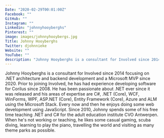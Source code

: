 ```yaml
---
Date: "2020-02-29T00:01:00Z"
Facebook: ""
GitHub: ""
Instagram: ""
Linkedin: "johnnyhooyberghs"
Pinterest: ""
image: images/johnnyhooybergs.jpg
Title: Johnny Hooyberghs
Twitter: djohnnieke
Website: ""
YouTube: ""
description: "Johnny Hooyberghs is a consultant for Involved since 2014 focusing on .NET architecture and backend development and a Microsoft MVP since 2020. Prior to joining Involved, he has had experience developing software for Corilus since 2008."
---
```

Johnny Hooyberghs is a consultant for Involved since 2014 focusing on .NET architecture and backend development and a Microsoft MVP since 2020. Prior to joining Involved, he has had experience developing software for Corilus since 2008. He has been passionate about .NET ever since it was released and his areas of expertise are C#, .NET (Core), WCF, WinForms, WPF, ASP.NET (Core), Entity Framework (Core), Azure and ALM using the Microsoft Stack. Every now and then he enjoys doing some web development using JavaScript. Since 2010, Johnny spends some of his free time teaching .NET and C# for the adult education institute CVO Antwerpen. When he's not working or teaching, he likes some casual gaming, scuba diving, learning to play the piano, travelling the world and visiting as many theme parks as possible.